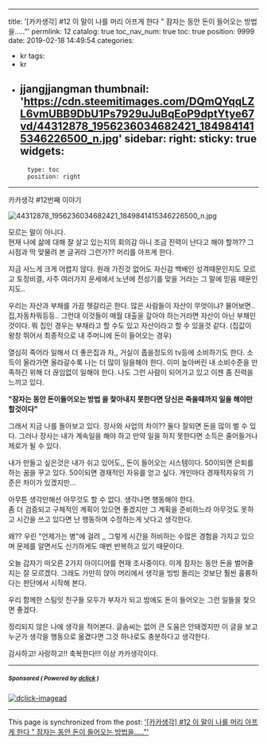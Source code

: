 
---
title: '[카카생각] #12 이 말이 나를 머리 아프게 한다 " 잠자는 동안 돈이 들어오는 방법을....."'
permlink: 12
catalog: true
toc_nav_num: true
toc: true
position: 9999
date: 2019-02-18 14:49:54
categories:
- kr
tags:
- kr
- jjangjjangman
thumbnail: 'https://cdn.steemitimages.com/DQmQYqqLZL6vmUBB9DbU1Ps7929uJuBqEoP9dptYtye67vd/44312878_1956236034682421_1849841415346226500_n.jpg'
sidebar:
    right:
        sticky: true
widgets:
    -
        type: toc
        position: right
---


카카생각 #12번째 이야기

![44312878_1956236034682421_1849841415346226500_n.jpg](https://cdn.steemitimages.com/DQmQYqqLZL6vmUBB9DbU1Ps7929uJuBqEoP9dptYtye67vd/44312878_1956236034682421_1849841415346226500_n.jpg)

모르는 말이 아니다.  
현재 나에 삶에 대해 잘 살고 있는지의  회의감 아니 조금 진력이 난다고 해야 할까??
그 시점과 딱 맞물려 본 글귀라 그런가?? 머리를 아프게 한다.

지금 사느게 크게 어렵지 않다. 원래 가진것 없어도 자신감 백배인 성격때문인지도 모르고
토정비결, 사주 여러가지 운세에서 노년에 전성기를 맞을 거라는  그 말에 믿음 때문인지도..


우리는 자산과 부채를 가끔 헷갈리곤 한다.
많은 사람들이 자산이 무엇이냐?  물어보면..
집,자동차뭐등등.. 그런대 이것들이 매월 대출을 갚아야 
하는거라면 자산이 아닌 부채인 것이다. 
뭐 집인 경우는 부채라고 할 수도 있고 자산이라고 할 수 있을것 같다.
(집값이 왕창 뛰어서 최종적으로 내 주머니에 돈이 들어오는 경우)

열심히 죽어라 일해서 더 좋은집과 차,, 거실이 좁을정도의 tv등에 소비하기도 한다.
소득이 올라가면 올라갈수록 나는 더 많이 일을해야 한다.
이미 높아버린 내 소비수준을 만족하긴 위해 더 끊임없이 일해야 한다.
나도 그런 사람이 되어가고 있고 이젠 좀 진력을 느끼고 있다.

**"잠자는 동안 돈이들어오는 방법 을 찿아내지 못한다면 
       당신은 죽을때까지 일을 해야만 할것이다"**

그래서 지금 나를  돌아보고 있다. 
장사와 사업의 차이??  둘다 잘되면 돈을 많이 벌 수 있다.
그러나 장사는 내가 계속일을 해야 하고 만약 일을 하지 못한다면
소득은 줄어들거나 제로가 될 수 있다.

내가 만들고 싶은것은 내가 쉬고 있어도,, 돈이 들어오는 시스템이다.
50이되면 은퇴를 하는 꿈을 꾸고 있다. 
50이되면 경재적인 자유를 얻고 싶다.
개인마다 경재적자유의 기준은 차이가 있겠지만...

아무튼 생각만해선 아무것도 할 수 없다.
생각나면 행동해야 한다.  
좀 더 검증되고 구체적인 계획이 있으면 좋겠지만
그 계획을 준비하느라 아무것도 못하고 시간을 쓰고 있다면
난 행동하며 수정하는게 낫다고 생각한다. 

왜??  우린 "언제가는 병"에 걸려 ,, 그렇게 시간을 허비하는 
수많은 경험을 가지고 있으며 문제를 알면서도 신기하게도 
매번 반복하고 있기 때문이다.  

오늘 갑자기 떠오른 2가지 아이디어를 현재 조사중이다. 
이게 잠자는 동안 돈을 벌어줄지는 잘 모르겠다. 
그래도 가만히 앉아 머리에서 생각을 빙빙 돌리는 것보단
훨씬 훌륭하다는 판단에서 시작해 본다.

우리 함께한 스팀잇 친구들 모두가 부자가 되고
밤에도 돈이 들어오는 그런 일들을 찿으면 좋겠다. 

정리되지 않은 나에 생각을 적어본다. 글솜씨는 없어
큰 도움은 안돼겠지만 이 글을 보고 누군가 생각을 행동으로
옮겼다면 그것 하나로도 충분하다고 생각한다. 

감사하고! 사랑하고!! 축복한다!!!
이상 카카생각이다.

---

#####  <sub> **Sponsored ( Powered by [dclick](https://www.dclick.io) )** </sub>
[![dclick-imagead](https://s3.ap-northeast-2.amazonaws.com/dclick/image/snuff12/1550485175793.png)](https://api.dclick.io/v1/c?x=eyJhbGciOiJIUzI1NiIsInR5cCI6IkpXVCJ9.eyJjIjoia2lidW1oIiwicyI6IjEyIiwiYSI6WyJpLTE4OCJdLCJ1cmwiOiJodHRwczovL3N0ZWVtaXQuY29tL2tyLWRydWd3YXJzL0BzbnVmZjEyLzUwLWRydWd3YXJzIiwiaWF0IjoxNTUwNTAxNDM0LCJleHAiOjE4NjU4NjE0MzR9.pMwW2ec72Zk9mil1114y3g65VhKgILtpGY8SP9HqeN8)

- - -

This page is synchronized from the post: ['[카카생각] #12 이 말이 나를 머리 아프게 한다 " 잠자는 동안 돈이 들어오는 방법을....."'](https://steemit.com/@kibumh/12)

